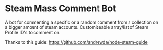 # Steam Mass Comment Bot
 A bot for commenting a specific or a random comment from a collection on a bigger amount of steam accounts.
 Customizeable array/list of Steam Profile ID's to comment on.

 Thanks to this guide: https://github.com/andrewda/node-steam-guide
